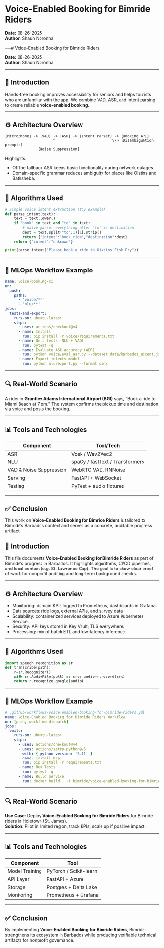 # Voice-Enabled Booking for Bimride Riders

**Date:** 08-26-2025  
**Author:** Shaun Noronha

---# Voice-Enabled Booking for Bimride Riders

**Date:** 08-26-2025  
**Author:** Shaun Noronha

---

## 🚀 Introduction

Hands-free booking improves accessibility for seniors and helps tourists who are unfamiliar with the app. We combine VAD, ASR, and intent parsing to create reliable **voice-enabled booking**.

---

## ⚙️ Architecture Overview


```
[Microphone] -> [VAD] -> [ASR] -> [Intent Parser] -> [Booking API]
                      ^                          \-> [Disambiguation prompts]
               [Noise Suppression]
```
Highlights:
- Offline fallback ASR keeps basic functionality during network outages.
- Domain-specific grammar reduces ambiguity for places like Oistins and Bathsheba.


---

## 🧠 Algorithms Used

```python
# Simple voice intent extraction (toy example)
def parse_intent(text):
    text = text.lower()
    if "book" in text and "to" in text:
        # naive parse: everything after 'to' is destination
        dest = text.split("to",1)[1].strip()
        return {"intent":"book_ride","destination":dest}
    return {"intent":"unknown"}

print(parse_intent("Please book a ride to Oistins Fish Fry"))
```

---

## 🔁 MLOps Workflow Example

```yaml
name: voice-booking-ci
on:
  push:
    paths:
      - 'voice/**'
      - 'nlu/**'
jobs:
  tests-and-export:
    runs-on: ubuntu-latest
    steps:
      - uses: actions/checkout@v4
      - name: Install
        run: pip install -r voice/requirements.txt
      - name: Unit tests (NLU + VAD)
        run: pytest -q
      - name: Evaluate ASR accuracy (WER)
        run: python voice/eval_asr.py --dataset data/barbados_accent.json
      - name: Export intents model
        run: python nlu/export.py --format onnx
```

---

## 🔍 Real-World Scenario

A rider in **Grantley Adams International Airport (BGI)** says, “Book a ride to Miami Beach at 7 pm.” The system confirms the pickup time and destination via voice and posts the booking.

---

## 📊 Tools and Technologies


| Component                | Tool/Tech                         |
|--------------------------|-----------------------------------|
| ASR                      | Vosk / Wav2Vec2                   |
| NLU                      | spaCy / fastText / Transformers   |
| VAD & Noise Suppression  | WebRTC VAD, RNNoise               |
| Serving                  | FastAPI + WebSocket               |
| Testing                  | PyTest + audio fixtures           |


---

## ✅ Conclusion

This work on **Voice-Enabled Booking for Bimride Riders** is tailored to Bimride’s Barbados context and serves as a concrete, auditable progress artifact.


## 🚀 Introduction

This file documents **Voice-Enabled Booking for Bimride Riders** as part of Bimride’s progress in Barbados. 
It highlights algorithms, CI/CD pipelines, and local context (e.g. St. Lawrence Gap). 
The goal is to show clear proof-of-work for nonprofit auditing and long-term background checks.

---

## ⚙️ Architecture Overview

- Monitoring: domain KPIs logged to Prometheus, dashboards in Grafana.
- Data sources: ride logs, external APIs, and survey data.
- Scalability: containerized services deployed to Azure Kubernetes Service.
- Security: API keys stored in Key Vault; TLS everywhere.
- Processing: mix of batch ETL and low-latency inference.

---

## 🧠 Algorithms Used

```python
import speech_recognition as sr
def transcribe(path):
    r=sr.Recognizer()
    with sr.AudioFile(path) as src: audio=r.record(src)
    return r.recognize_google(audio)
```

---

## 🔁 MLOps Workflow Example

```yaml
# .github/workflows/voice-enabled-booking-for-bimride-riders.yml
name: Voice-Enabled Booking for Bimride Riders Workflow
on: [push, workflow_dispatch]
jobs:
  build:
    runs-on: ubuntu-latest
    steps:
      - uses: actions/checkout@v4
      - uses: actions/setup-python@v5
        with: { python-version: '3.11' }
      - name: Install Deps
        run: pip install -r requirements.txt
      - name: Run Tests
        run: pytest -q
      - name: Build Service
        run: docker build . -t bimride/voice-enabled-booking-for-bimride-riders:$GITHUB_SHA
```

---

## 🔍 Real-World Scenario


**Use Case**: Deploy **Voice-Enabled Booking for Bimride Riders** for Bimride riders in Holetown (St. James).  
**Solution**: Pilot in limited region, track KPIs, scale up if positive impact.


---

## 📊 Tools and Technologies


| Component      | Tool                     |
|----------------|--------------------------|
| Model Training | PyTorch / Scikit-learn   |
| API Layer      | FastAPI + Azure          |
| Storage        | Postgres + Delta Lake    |
| Monitoring     | Prometheus + Grafana     |


---

## ✅ Conclusion


By implementing **Voice-Enabled Booking for Bimride Riders**, Bimride strengthens its ecosystem in Barbados while producing
verifiable technical artifacts for nonprofit governance.

